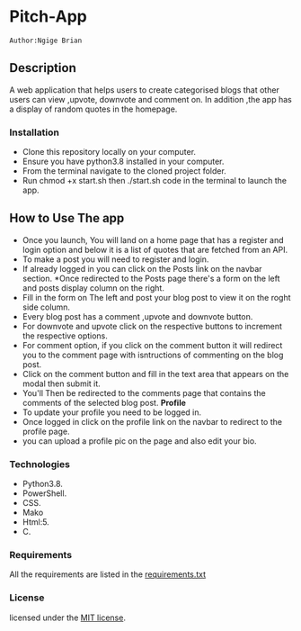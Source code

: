 # Pitch-App

    Author:Ngige Brian

## Description

A web application that helps users to create categorised blogs
that other users can view ,upvote, downvote and comment on.
In addition ,the app has a display of random quotes in the homepage.

### Installation

* Clone this repository locally on your computer.
* Ensure you have python3.8 installed in your computer.
* From the terminal navigate to the cloned project folder.
* Run chmod +x start.sh then ./start.sh code in the terminal to launch the app.

## How to Use The app

* Once you launch, You will land on a home page that has a register and login option and below it is a list of quotes that are fetched from an API.
* To make a post you will need to register and login.
* If already logged in you can click on the Posts link on the navbar section.
*Once redirected to the Posts page there's a form on the left and posts display column on the right.
* Fill in the form on The left and post your blog post to view it on the roght side column.
* Every blog post has a comment ,upvote and downvote button.
* For downvote and upvote click on the respective buttons to increment the respective options.
* For comment option, if you click on the comment button it will redirect you to the comment page with isntructions of commenting on the blog post.
* Click on the comment button and fill in the text area that appears on the modal then submit it.
* You'll Then be redirected to the comments page that contains the comments of the selected blog post.
**Profile**
* To update your profile you need to be logged in.
* Once logged in click on the profile link on the navbar to redirect to the profile page.
* you can upload a profile pic on the page and also edit your bio.

### Technologies

* Python3.8.
* PowerShell.
* CSS.
* Mako
* Html:5.
* C.

### Requirements

All the requirements are listed in the [requirements.txt](requirements.txt)

### License

licensed under the [MIT license](LICENSE).
